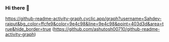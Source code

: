 ### Hi there 👋

<!--
**Sahdev-rajput/Sahdev-rajput** is a ✨ _special_ ✨ repository because its `README.md` (this file) appears on your GitHub profile.

Here are some ideas to get you started:

- 🔭 I’m currently working on ...
- 🌱 I’m currently learning ...
- 👯 I’m looking to collaborate on ...
- 🤔 I’m looking for help with ...
- 💬 Ask me about ...
- 📫 How to reach me: ...
- 😄 Pronouns: ...
- ⚡ Fun fact: ...
-->
https://github-readme-activity-graph.cyclic.app/graph?username=Sahdev-rajput&bg_color=ffcfe9&color=9e4c98&line=9e4c98&point=403d3d&area=true&hide_border=true (https://github.com/ashutosh00710/github-readme-activity-graph)
